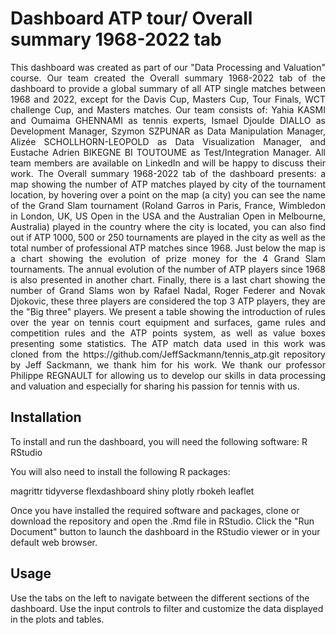 # Dashboard ATP tour/ Overall summary 1968-2022 tab

<div style="text-align: justify">
This dashboard was created as part of our "Data Processing and Valuation" course. Our team created the Overall summary 1968-2022 tab of the dashboard to provide a global summary of all ATP single matches between 1968 and 2022, except for the Davis Cup, Masters Cup, Tour Finals, WCT challenge Cup, and Masters matches. Our team consists of: Yahia KASMI and Oumaima GHENNAMI as tennis experts, Ismael Djoulde DIALLO as Development Manager, Szymon SZPUNAR as Data Manipulation Manager, Alizée SCHOLLHORN-LEOPOLD as Data Visualization Manager, and Eustache Adrien BIKEGNE BI TOUTOUME as Test/Integration Manager. All team members are available on LinkedIn and will be happy to discuss their work. The Overall summary 1968-2022 tab of the dashboard presents: a map showing the number of ATP matches played by city of the tournament location, by hovering over a point on the map (a city) you can see the name of the Grand Slam tournament (Roland Garros in Paris, France, Wimbledon in London, UK, US Open in the USA and the Australian Open in Melbourne, Australia) played in the country where the city is located, you can also find out if ATP 1000, 500 or 250 tournaments are played in the city as well as the total number of professional ATP matches since 1968. Just below the map is a chart showing the evolution of prize money for the 4 Grand Slam tournaments. The annual evolution of the number of ATP players since 1968 is also presented in another chart. Finally, there is a last chart showing the number of Grand Slams won by Rafael Nadal, Roger Federer and Novak Djokovic, these three players are considered the top 3 ATP players, they are the "Big three" players. We present a table showing the introduction of rules over the year on tennis court equipment and surfaces, game rules and competition rules and the ATP points system, as well as value boxes presenting some statistics. The ATP match data used in this work was cloned from the https://github.com/JeffSackmann/tennis_atp.git repository by Jeff Sackmann, we thank him for his work. We thank our professor Philippe REGNAULT for allowing us to develop our skills in data processing and valuation and especially for sharing his passion for tennis with us.

</div>

## Installation

To install and run the dashboard, you will need the following software:
R
RStudio

You will also need to install the following R packages:

magrittr
tidyverse
flexdashboard
shiny
plotly
rbokeh
leaflet

Once you have installed the required software and packages, clone or download the repository and open the .Rmd file in RStudio. Click the "Run Document" button to launch the dashboard in the RStudio viewer or in your default web browser.

## Usage

Use the tabs on the left to navigate between the different sections of the dashboard. Use the input controls to filter and customize the data displayed in the plots and tables.